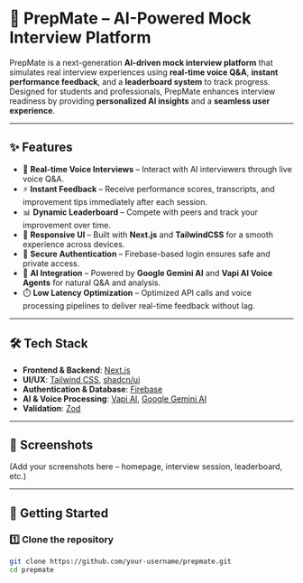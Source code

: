 # 🚀 PrepMate – AI-Powered Mock Interview Platform

PrepMate is a next-generation **AI-driven mock interview platform** that simulates real interview experiences using **real-time voice Q&A**, **instant performance feedback**, and a **leaderboard system** to track progress. Designed for students and professionals, PrepMate enhances interview readiness by providing **personalized AI insights** and a **seamless user experience**.

---

## ✨ Features

- 🎤 **Real-time Voice Interviews** – Interact with AI interviewers through live voice Q&A.
- ⚡ **Instant Feedback** – Receive performance scores, transcripts, and improvement tips immediately after each session.
- 📊 **Dynamic Leaderboard** – Compete with peers and track your improvement over time.
- 🎨 **Responsive UI** – Built with **Next.js** and **TailwindCSS** for a smooth experience across devices.
- 🔐 **Secure Authentication** – Firebase-based login ensures safe and private access.
- 🤖 **AI Integration** – Powered by **Google Gemini AI** and **Vapi AI Voice Agents** for natural Q&A and analysis.
- ⏱️ **Low Latency Optimization** – Optimized API calls and voice processing pipelines to deliver real-time feedback without lag.

---

## 🛠️ Tech Stack

- **Frontend & Backend**: [Next.js](https://nextjs.org/)
- **UI/UX**: [Tailwind CSS](https://tailwindcss.com/), [shadcn/ui](https://ui.shadcn.com/)
- **Authentication & Database**: [Firebase](https://firebase.google.com/)
- **AI & Voice Processing**: [Vapi AI](https://vapi.ai/), [Google Gemini AI](https://ai.google/)
- **Validation**: [Zod](https://zod.dev/)

---

## 📸 Screenshots

(Add your screenshots here – homepage, interview session, leaderboard, etc.)

---

## 🚀 Getting Started

### 1️⃣ Clone the repository

```bash
git clone https://github.com/your-username/prepmate.git
cd prepmate
```
